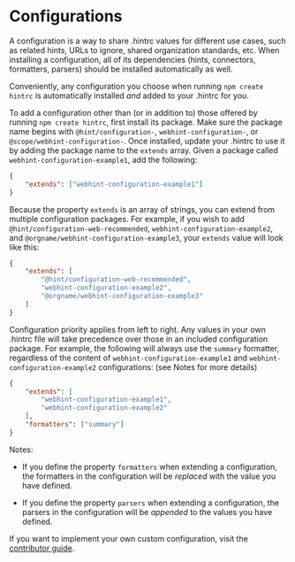 # Configurations

A configuration is a way to share .hintrc values for different use
cases, such as related hints, URLs to ignore, shared organization
standards, etc. When installing a configuration, all of its dependencies
(hints, connectors, formatters, parsers) should be installed
automatically as well.

Conveniently, any configuration you choose when running
`npm create hintrc` is automatically installed _and_ added to your
.hintrc for you.

To add a configuration other than (or in addition to) those offered by
running `npm create hintrc`, first install its package. Make sure the
package name begins with `@hint/configuration-`,
`webhint-configuration-`, or `@scope/webhint-configuration-`. Once
installed, update your .hintrc to use it by adding the package name to
the `extends` array. Given a package called
`webhint-configuration-example1`, add the following:

```json
{
    "extends": ["webhint-configuration-example1"]
}
```

Because the property `extends` is an array of strings, you can extend
from multiple configuration packages. For example, if you wish to add
`@hint/configuration-web-recommended`, `webhint-configuration-example2`,
and `@orgname/webhint-configuration-example3`, your `extends` value will
look like this:

```json
{
    "extends": [
        "@hint/configuration-web-recommended",
        "webhint-configuration-example2",
        "@orgname/webhint-configuration-example3"
    ]
}
```

Configuration priority applies from left to right. Any values in your
own .hintrc file will take precedence over those in an included
configuration package. For example, the following will always use the
`summary` formatter, regardless of the content of
`webhint-configuration-example1` and `webhint-configuration-example2`
configurations: (see Notes for more details)

```json
{
    "extends": [
        "webhint-configuration-example1",
        "webhint-configuration-example2"
    ],
    "formatters": ["summary"]
}
```

Notes:

* If you define the property `formatters` when extending a
  configuration, the formatters in the configuration will be _replaced_
  with the value you have defined.

* If you define the property `parsers` when extending a configuration,
  the parsers in the configuration will be _appended_ to the values you
  have defined.

If you want to implement your own custom configuration, visit the
[contributor guide][].

<!-- Link labels: -->

[contributor guide]: https://webhint.io/docs/contributor-guide/how-to/configuration/
